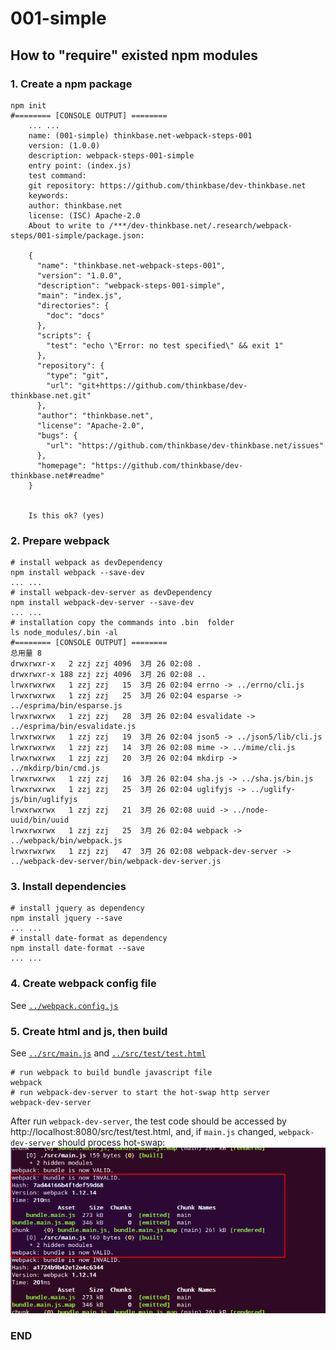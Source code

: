 # 001-simple

## How to "require" existed npm modules

### 1. Create a npm package
```shell
npm init
#======== [CONSOLE OUTPUT] ========
    ... ...
    name: (001-simple) thinkbase.net-webpack-steps-001
    version: (1.0.0)
    description: webpack-steps-001-simple
    entry point: (index.js)
    test command:
    git repository: https://github.com/thinkbase/dev-thinkbase.net
    keywords:
    author: thinkbase.net
    license: (ISC) Apache-2.0
    About to write to /***/dev-thinkbase.net/.research/webpack-steps/001-simple/package.json:

    {
      "name": "thinkbase.net-webpack-steps-001",
      "version": "1.0.0",
      "description": "webpack-steps-001-simple",
      "main": "index.js",
      "directories": {
        "doc": "docs"
      },
      "scripts": {
        "test": "echo \"Error: no test specified\" && exit 1"
      },
      "repository": {
        "type": "git",
        "url": "git+https://github.com/thinkbase/dev-thinkbase.net.git"
      },
      "author": "thinkbase.net",
      "license": "Apache-2.0",
      "bugs": {
        "url": "https://github.com/thinkbase/dev-thinkbase.net/issues"
      },
      "homepage": "https://github.com/thinkbase/dev-thinkbase.net#readme"
    }


    Is this ok? (yes)
```

### 2. Prepare webpack
```shell
# install webpack as devDependency
npm install webpack --save-dev
... ...
# install webpack-dev-server as devDependency
npm install webpack-dev-server --save-dev
... ...
# installation copy the commands into .bin  folder
ls node_modules/.bin -al
#======== [CONSOLE OUTPUT] ========
总用量 8
drwxrwxr-x   2 zzj zzj 4096  3月 26 02:08 .
drwxrwxr-x 188 zzj zzj 4096  3月 26 02:08 ..
lrwxrwxrwx   1 zzj zzj   15  3月 26 02:04 errno -> ../errno/cli.js
lrwxrwxrwx   1 zzj zzj   25  3月 26 02:04 esparse -> ../esprima/bin/esparse.js
lrwxrwxrwx   1 zzj zzj   28  3月 26 02:04 esvalidate -> ../esprima/bin/esvalidate.js
lrwxrwxrwx   1 zzj zzj   19  3月 26 02:04 json5 -> ../json5/lib/cli.js
lrwxrwxrwx   1 zzj zzj   14  3月 26 02:08 mime -> ../mime/cli.js
lrwxrwxrwx   1 zzj zzj   20  3月 26 02:04 mkdirp -> ../mkdirp/bin/cmd.js
lrwxrwxrwx   1 zzj zzj   16  3月 26 02:04 sha.js -> ../sha.js/bin.js
lrwxrwxrwx   1 zzj zzj   25  3月 26 02:04 uglifyjs -> ../uglify-js/bin/uglifyjs
lrwxrwxrwx   1 zzj zzj   21  3月 26 02:08 uuid -> ../node-uuid/bin/uuid
lrwxrwxrwx   1 zzj zzj   25  3月 26 02:04 webpack -> ../webpack/bin/webpack.js
lrwxrwxrwx   1 zzj zzj   47  3月 26 02:08 webpack-dev-server -> ../webpack-dev-server/bin/webpack-dev-server.js
```

### 3. Install dependencies
```
# install jquery as dependency
npm install jquery --save
... ...
# install date-format as dependency
npm install date-format --save
... ...
```

### 4. Create webpack config file
See [`../webpack.config.js`](../webpack.config.js)

### 5. Create html and js, then build
See [`../src/main.js`](../src/main.js) and [`../src/test/test.html`](../test/test.html)

```shell
# run webpack to build bundle javascript file
webpack
# run webpack-dev-server to start the hot-swap http server
webpack-dev-server
```

After run `webpack-dev-server`, the test code should be accessed by http://localhost:8080/src/test/test.html, and, if `main.js` changed, `webpack-dev-server` should process hot-swap:
![Console](assets/README-webpack-dev-server.png)

### END
